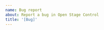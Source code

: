 ```yaml
---
name: Bug report
about: Report a bug in Open Stage Control
title: '[Bug]'
---
```


<!--

/!\ Don't forget to add a title /!\

Please provide as much contextual informations as possible:

- Open Stage Control version (or commit if built from sources)
- Operating system
- Open Stage Control options
- Client type (built-in or external chromium/chrome browser) and version
- Session file (can be uploaded after adding the .txt extension)
- Custom module
- Server logs (from the terminal or the launcher's console)
- Client logs (hit F12 in chromium/chrome to open the console)
- Screenshot

-->
